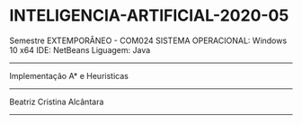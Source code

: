 # INTELIGENCIA-ARTIFICIAL-2020-05
Semestre EXTEMPORÂNEO - COM024
SISTEMA OPERACIONAL: Windows 10 x64
IDE: NetBeans
Liguagem: Java

______________________
Implementação A* e Heuristicas
_____________________
Beatriz Cristina Alcântara
________________________

